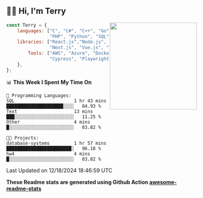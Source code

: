 <h2>👋🏻 Hi, I'm Terry</h2>

<img align='right' src="https://media.giphy.com/media/fkZukR450RQ1qnGaq9/giphy.gif" width="230">

```javascript
const Terry = {
    languages: ["C", "C#", "C++", "Go", "Java", "Javascript",
                "PHP", "Python", "SQL", "Typescript"],
    libraries: ["React.js","Node.js", ".Net", "Express.js",
                "Next.js", "Vue.js", "Astro.js", "CUDA"],
        Tools: ["AWS", "Azure", "Docker🐳", "Git", "Figma",
                "Cypress", "Playwright", "Postman", "Jira"],
    },
};
```
<!--START_SECTION:waka-->
📊 **This Week I Spent My Time On** 

```text
💬 Programming Languages: 
SQL                      1 hr 43 mins        █████████████████████░░░░   84.93 % 
Text                     13 mins             ███░░░░░░░░░░░░░░░░░░░░░░   11.25 % 
Other                    4 mins              █░░░░░░░░░░░░░░░░░░░░░░░░   03.82 % 

🐱‍💻 Projects: 
database-systems         1 hr 57 mins        ████████████████████████░   96.18 % 
hw4                      4 mins              █░░░░░░░░░░░░░░░░░░░░░░░░   03.82 % 
```


 Last Updated on 12/18/2024 18:46:59 UTC
<!--END_SECTION:waka-->

**These Readme stats are generated using Github Action [awesome-readme-stats](https://github.com/anmol098/waka-readme-stats)**
